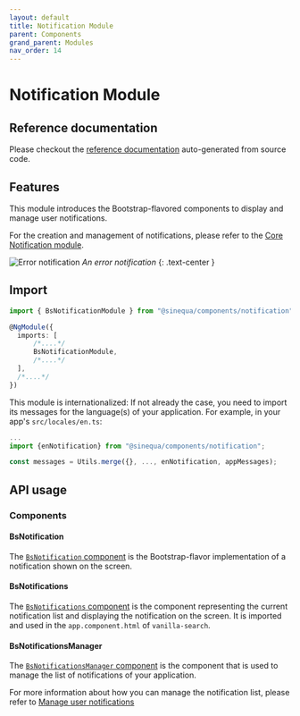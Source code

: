 ```yaml
---
layout: default
title: Notification Module
parent: Components
grand_parent: Modules
nav_order: 14
---
```


# Notification Module

## Reference documentation

Please checkout the [reference documentation]({{site.baseurl}}components/modules/BsNotificationModule.html) auto-generated from source code.

## Features

This module introduces the Bootstrap-flavored components to display and manage user notifications.

For the creation and management of notifications, please refer to the [Core Notification module]({{site.baseurl}}core/modules/NotificationModule.html).

![Error notification]({{site.baseurl}}assets/modules/notification/notification-error-notification-example.png)
*An error notification*
{: .text-center }

## Import

```typescript
import { BsNotificationModule } from "@sinequa/components/notification";

@NgModule({
  imports: [
      /*....*/
      BsNotificationModule,
      /*....*/
  ],
  /*....*/
})
```

This module is internationalized: If not already the case, you need to import its messages for the language(s) of your application. For example, in your app's `src/locales/en.ts`:

```ts
...
import {enNotification} from "@sinequa/components/notification";

const messages = Utils.merge({}, ..., enNotification, appMessages);
```

## API usage

### Components

#### BsNotification

The [`BsNotification` component]({{site.baseurl}}components/components/BsNotification.html) is the Bootstrap-flavor implementation of a notification shown on the screen.

#### BsNotifications

The [`BsNotifications` component]({{site.baseurl}}components/components/BsNotifications.html) is the component representing the current notification list and displaying the notification on the screen.
It is imported and used in the `app.component.html` of `vanilla-search`.

#### BsNotificationsManager

The [`BsNotificationsManager` component]({{site.baseurl}}components/components/BsNotificationsManager.html) is the component
that is used to manage the list of notifications of your application.

For more information about how you can manage the notification list, please refer to [Manage user notifications]({{site.baseurl}}modules/core/notification.html#manage-user-notifications)
